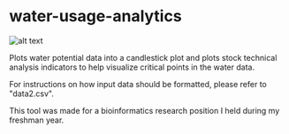 # water-usage-analytics

![alt text](https://pasteboard.co/IK1IhDM.png)

Plots water potential data into a candlestick plot and plots stock technical analysis indicators to help visualize critical points in the water data.

For instructions on how input data should be formatted, please refer to "data2.csv".

This tool was made for a bioinformatics research position I held during my freshman year.
